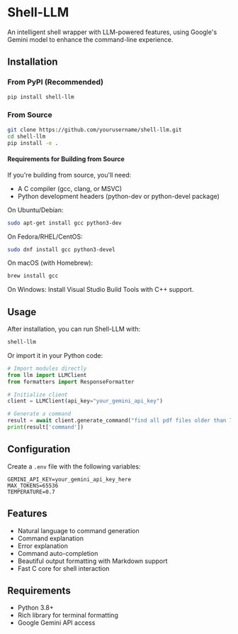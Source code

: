 # Shell-LLM

An intelligent shell wrapper with LLM-powered features, using Google's Gemini model to enhance the command-line experience.

## Installation

### From PyPI (Recommended)

```bash
pip install shell-llm
```

### From Source

```bash
git clone https://github.com/yourusername/shell-llm.git
cd shell-llm
pip install -e .
```

#### Requirements for Building from Source

If you're building from source, you'll need:

- A C compiler (gcc, clang, or MSVC)
- Python development headers (python-dev or python-devel package)

On Ubuntu/Debian:
```bash
sudo apt-get install gcc python3-dev
```

On Fedora/RHEL/CentOS:
```bash
sudo dnf install gcc python3-devel
```

On macOS (with Homebrew):
```bash
brew install gcc
```

On Windows:
Install Visual Studio Build Tools with C++ support.

## Usage

After installation, you can run Shell-LLM with:

```bash
shell-llm
```

Or import it in your Python code:

```python
# Import modules directly
from llm import LLMClient
from formatters import ResponseFormatter

# Initialize client
client = LLMClient(api_key="your_gemini_api_key")

# Generate a command
result = await client.generate_command("find all pdf files older than 7 days")
print(result['command'])
```

## Configuration

Create a `.env` file with the following variables:

```
GEMINI_API_KEY=your_gemini_api_key_here
MAX_TOKENS=65536
TEMPERATURE=0.7
```

## Features

- Natural language to command generation
- Command explanation 
- Error explanation
- Command auto-completion
- Beautiful output formatting with Markdown support
- Fast C core for shell interaction

## Requirements

- Python 3.8+
- Rich library for terminal formatting
- Google Gemini API access 